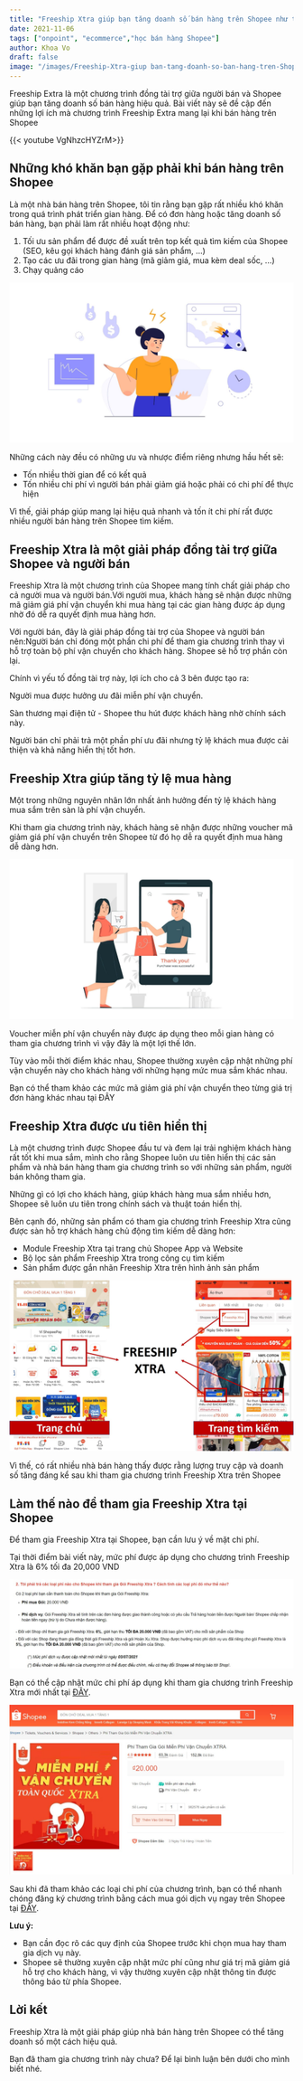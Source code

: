 ```yaml
---
title: "Freeship Xtra giúp bạn tăng doanh số bán hàng trên Shopee như thế nào?"
date: 2021-11-06
tags: ["onpoint", "ecommerce","học bán hàng Shopee"]
author: Khoa Vo
draft: false
image: "/images/Freeship-Xtra-giup ban-tang-doanh-so-ban-hang-tren-Shopee-nhu-the-nao.jpg"
---
```


Freeship Extra là một chương trình đồng tài trợ giữa người bán và Shopee giúp bạn tăng doanh số bán hàng hiệu quả. Bài viết này sẽ đề cập đến những lợi ích mà chương trình Freeship Extra mang lại khi bán hàng trên Shopee

{{< youtube VgNhzcHYZrM>}}

## Những khó khăn bạn gặp phải khi bán hàng trên Shopee

Là một nhà bán hàng trên Shopee, tôi tin rằng bạn gặp rất nhiều khó khăn trong quá trình phát triển gian hàng.
Để có đơn hàng hoặc tăng doanh số bán hàng, bạn phải làm rất nhiều hoạt động như:

1. Tối ưu sản phẩm để được đề xuất trên top kết quả tìm kiếm của Shopee (SEO, kêu gọi khách hàng đánh giá sản phẩm, …)
2. Tạo các ưu đãi trong gian hàng (mã giảm giá, mua kèm deal sốc, …)
3. Chạy quảng cáo

![Shopee Uni](/images/Ban-hang-Shopee.jpg)

Những cách này đều có những ưu và nhược điểm riêng nhưng hầu hết sẽ:

- Tốn nhiều thời gian để có kết quả
- Tốn nhiều chi phí vì người bán phải giảm giá hoặc phải có chi phí để thực hiện

Vì thế, giải pháp giúp mang lại hiệu quả nhanh và tốn ít chi phí rất được nhiều người bán hàng trên Shopee tìm kiếm.

## Freeship Xtra là một giải pháp đồng tài trợ giữa Shopee và người bán

Freeship Xtra là một chương trình của Shopee mang tính chất giải pháp cho cả người mua và người bán.Với người mua, khách hàng sẽ nhận được những mã giảm giá phí vận chuyển khi mua hàng tại các gian hàng được áp dụng nhờ đó dễ ra quyết định mua hàng hơn.

Với người bán, đây là giải pháp đồng tài trợ của Shopee và người bán nên:Người bán chỉ đóng một phần chi phí để tham gia chương trình thay vì hỗ trợ toàn bộ phí vận chuyển cho khách hàng. Shopee sẽ hỗ trợ phần còn lại.

Chính vì yếu tố đồng tài trợ này, lợi ích cho cả 3 bên được tạo ra:

Người mua được hưởng ưu đãi miễn phí vận chuyển.

Sàn thương mại điện tử - Shopee thu hút được khách hàng nhờ chính sách này.

Người bán chỉ phải trả một phần phí ưu đãi nhưng tỷ lệ khách mua được cải thiện và khả năng hiển thị tốt hơn.

## Freeship Xtra giúp tăng tỷ lệ mua hàng

Một trong những nguyên nhân lớn nhất ảnh hưởng đến tỷ lệ khách hàng mua sắm trên sàn là phí vận chuyển.

Khi tham gia chương trình này, khách hàng sẽ nhận được những voucher mã giảm giá phí vận chuyển trên Shopee từ đó họ dễ ra quyết định mua hàng dễ dàng hơn.

![Shopee Uni](/images/Tang-ty-le-mua-hang-ban-hang-shopee.jpg)

Voucher miễn phí vận chuyển này được áp dụng theo mỗi gian hàng có tham gia chương trình vì vậy đây là một lợi thế lớn.

Tùy vào mỗi thời điểm khác nhau, Shopee thường xuyên cập nhật những phí vận chuyển này cho khách hàng với những hạng mức mua sắm khác nhau.

Bạn có thể tham khảo các mức mã giảm giá phí vận chuyển theo từng giá trị đơn hàng khác nhau tại ĐÂY

## Freeship Xtra được ưu tiên hiển thị

Là một chương trình được Shopee đầu tư và đem lại trải nghiệm khách hàng rất tốt khi mua sắm, mình cho rằng Shopee luôn ưu tiên hiển thị các sản phẩm và nhà bán hàng tham gia chương trình so với những sản phẩm, người bán không tham gia.

Những gì có lợi cho khách hàng, giúp khách hàng mua sắm nhiều hơn, Shopee sẽ luôn ưu tiên trong chính sách và thuật toán hiển thị.

Bên cạnh đó, những sản phẩm có tham gia chương trình Freeship Xtra cũng được sàn hỗ trợ khách hàng chủ động tìm kiếm dễ dàng hơn:

- Module Freeship Xtra tại trang chủ Shopee App và Website
- Bộ lọc sản phẩm Freeship Xtra trong công cụ tìm kiếm
- Sản phẩm được gắn nhãn Freeship Xtra trên hình ảnh sản phẩm

![Shopee Uni](/images/Thu-hut-khach-hang-ban-hang-Shopee.jpg)

Vì thế, có rất nhiều nhà bán hàng thấy được rằng lượng truy cập và doanh số tăng đáng kể sau khi tham gia chương trình Freeship Xtra trên Shopee

## Làm thế nào để tham gia Freeship Xtra tại Shopee

Để tham gia Freeship Xtra tại Shopee, bạn cần lưu ý về mặt chi phí.

Tại thời điểm bài viết này, mức phí được áp dụng cho chương trình Freeship Xtra là 6% tối đa 20,000 VND

![Shopee Uni](/images/Phi-Freeship-Xtra.jpg)

Bạn có thể cập nhật mức chi phí áp dụng khi tham gia chương trình Freeship Xtra mới nhất tại [ĐÂY](https://help.shopee.vn/vn/s/article/Cac-thong-tin-Nguoi-ban-can-biet-ve-Goi-mien-phi-van-chuyen-Freeship-Xtra).

![Shopee Uni](/images/Mua-goi-freeship-xtra.jpg)

Sau khi đã tham khảo các loại chi phí của chương trình, bạn có thể nhanh chóng đăng ký chương trình bằng cách mua gói dịch vụ ngay trên Shopee tại [ĐÂY](https://shopee.vn/Phí-Tham-Gia-Gói-Miễn-Phí-Vận-Chuyển-XTRA-i.1754914.7316606858).

**Lưu ý:**

- Bạn cần đọc rõ các quy định của Shopee trước khi chọn mua hay tham gia dịch vụ này.
- Shopee sẽ thường xuyên cập nhật mức phí cũng như giá trị mã giảm giá hỗ trợ cho khách hàng, vì vậy thường xuyên cập nhật thông tin được thông báo từ phía Shopee.

## Lời kết

Freeship Xtra là một giải pháp giúp nhà bán hàng trên Shopee có thể tăng doanh số một cách hiệu quả.

Bạn đã tham gia chương trình này chưa? Để lại bình luận bên dưới cho mình biết nhé.
